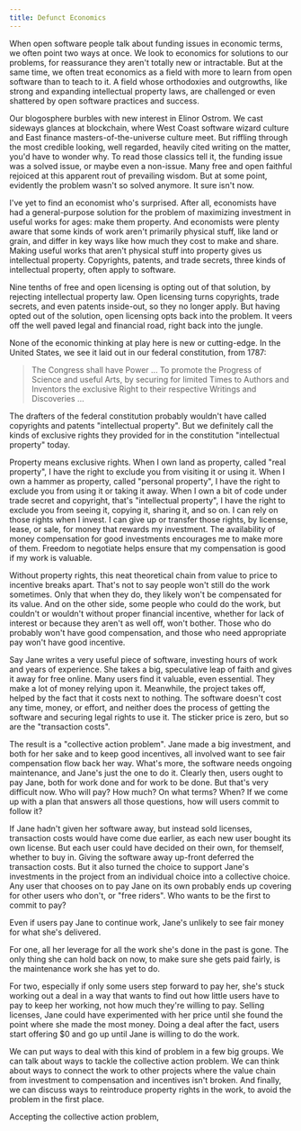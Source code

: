 ```yaml
---
title: Defunct Economics
---
```


When open software people talk about funding issues in economic terms, we often point two ways at once.  We look to economics for solutions to our problems, for reassurance they aren't totally new or intractable.  But at the same time, we often treat economics as a field with more to learn from open software than to teach to it.  A field whose orthodoxies and outgrowths, like strong and expanding intellectual property laws, are challenged or even shattered by open software practices and success.

Our blogosphere burbles with new interest in Elinor Ostrom. We cast sideways glances at blockchain, where West Coast software wizard culture and East finance masters-of-the-universe culture meet.  But riffling through the most credible looking, well regarded, heavily cited writing on the matter, you'd have to wonder why.  To read those classics tell it, the funding issue was a solved issue, or maybe even a non-issue.  Many free and open faithful rejoiced at this apparent rout of prevailing wisdom.  But at some point, evidently the problem wasn't so solved anymore.  It sure isn't now.

I've yet to find an economist who's surprised.  After all, economists have had a general-purpose solution for the problem of maximizing investment in useful works for ages: make them property.  And economists were plenty aware that some kinds of work aren't primarily physical stuff, like land or grain, and differ in key ways like how much they cost to make and share.  Making useful works that aren't physical stuff into property gives us intellectual property.  Copyrights, patents, and trade secrets, three kinds of intellectual property, often apply to software.

Nine tenths of free and open licensing is opting out of that solution, by rejecting intellectual property law.  Open licensing turns copyrights, trade secrets, and even patents inside-out, so they no longer apply.  But having opted out of the solution, open licensing opts back into the problem.  It veers off the well paved legal and financial road, right back into the jungle.

None of the economic thinking at play here is new or cutting-edge.  In the United States, we see it laid out in our federal constitution, from 1787:

> The Congress shall have Power ... To promote the Progress of Science and useful Arts, by securing for limited Times to Authors and Inventors the exclusive Right to their respective Writings and Discoveries ...

The drafters of the federal constitution probably wouldn't have called copyrights and patents "intellectual property".  But we definitely call the kinds of exclusive rights they provided for in the constitution "intellectual property" today.

Property means exclusive rights.  When I own land as property, called "real property", I have the right to exclude you from visiting it or using it.  When I own a hammer as property, called "personal property", I have the right to exclude you from using it or taking it away.  When I own a bit of code under trade secret and copyright, that's "intellectual property", I have the right to exclude you from seeing it, copying it, sharing it, and so on.  I can rely on those rights when I invest.  I can give up or transfer those rights, by license, lease, or sale, for money that rewards my investment. The availability of money compensation for good investments encourages me to make more of them.  Freedom to negotiate helps ensure that my compensation is good if my work is valuable.

Without property rights, this neat theoretical chain from value to price to incentive breaks apart.  That's not to say people won't still do the work sometimes.  Only that when they do, they likely won't be compensated for its value.  And on the other side, some people who could do the work, but couldn't or wouldn't without proper financial incentive, whether for lack of interest or because they aren't as well off, won't bother.  Those who do probably won't have good compensation, and those who need appropriate pay won't have good incentive.

Say Jane writes a very useful piece of software, investing hours of work and years of experience.  She takes a big, speculative leap of faith and gives it away for free online.  Many users find it valuable, even essential.  They make a lot of money relying upon it.  Meanwhile, the project takes off, helped by the fact that it costs next to nothing.  The software doesn't cost any time, money, or effort, and neither does the process of getting the software and securing legal rights to use it.  The sticker price is zero, but so are the "transaction costs".

The result is a "collective action problem".  Jane made a big investment, and both for her sake and to keep good incentives, all involved want to see fair compensation flow back her way.  What's more, the software needs ongoing maintenance, and Jane's just the one to do it.  Clearly then, users ought to pay Jane, both for work done and for work to be done.  But that's very difficult now.  Who will pay?  How much?  On what terms?  When?  If we come up with a plan that answers all those questions, how will users commit to follow it?

If Jane hadn't given her software away, but instead sold licenses, transaction costs would have come due earlier, as each new user bought its own license.  But each user could have decided on their own, for themself, whether to buy in.  Giving the software away up-front deferred the transaction costs.  But it also turned the choice to support Jane's investments in the project from an individual choice into a collective choice.  Any user that chooses on to pay Jane on its own probably ends up covering for other users who don't, or "free riders".  Who wants to be the first to commit to pay?

Even if users pay Jane to continue work, Jane's unlikely to see fair money for what she's delivered.

For one, all her leverage for all the work she's done in the past is gone.  The only thing she can hold back on now, to make sure she gets paid fairly, is the maintenance work she has yet to do.

For two, especially if only some users step forward to pay her, she's stuck working out a deal in a way that wants to find out how little users have to pay to keep her working, not how much they're willing to pay.  Selling licenses, Jane could have experimented with her price until she found the point where she made the most money.  Doing a deal after the fact, users start offering $0 and go up until Jane is willing to do the work.

We can put ways to deal with this kind of problem in a few big groups.  We can talk about ways to tackle the collective action problem.  We can think about ways to connect the work to other projects where the value chain from investment to compensation and incentives isn't broken.  And finally, we can discuss ways to reintroduce property rights in the work, to avoid the problem in the first place.

Accepting the collective action problem,

<!-- Transaction Costs -->

<!-- Theory of the Firm -->

<!-- Marginal Cost of Reproduction -->

<!-- Manufacturing Cost (Materials, Labor, Overhead) -->

<!-- Excludability and Rivalry -->

<!-- Public Goods, Private Goods, Club Goods, Common-Pool Resources -->

<!-- Positive and Negative Externalities -->

<!-- Collective Action Problems -->

<!-- Lindahl Taxes -->

<!-- Intellectual Property -->
